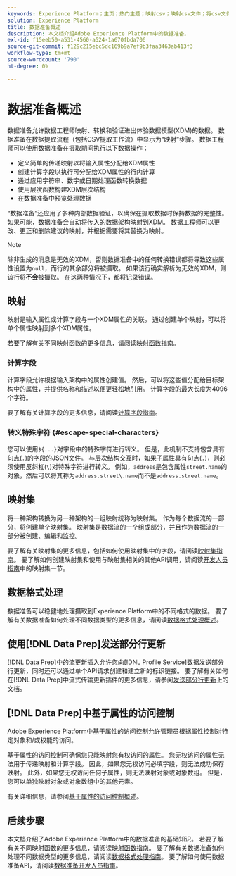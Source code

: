 ```yaml
---
keywords: Experience Platform；主页；热门主题；映射csv；映射csv文件；将csv文件映射到xdm；将csv映射到xdm；ui指南；映射器；映射；数据准备；数据准备；
solution: Experience Platform
title: 数据准备概述
description: 本文档介绍Adobe Experience Platform中的数据准备。
exl-id: f15eeb50-a531-4560-a524-1a670fbda706
source-git-commit: f129c215ebc5dc169b9a7ef9b3faa3463ab413f3
workflow-type: tm+mt
source-wordcount: '790'
ht-degree: 0%

---
```



# 数据准备概述

数据准备允许数据工程师映射、转换和验证进出体验数据模型(XDM)的数据。 数据准备在数据提取流程（包括CSV提取工作流）中显示为“映射”步骤。 数据工程师可以使用数据准备在摄取期间执行以下数据操作：

- 定义简单的传递映射以将输入属性分配给XDM属性
- 创建计算字段以执行可分配给XDM属性的行内计算
- 通过应用字符串、数字或日期处理函数转换数据
- 使用层次函数构建XDM层次结构
- 在数据准备中预览处理数据

“数据准备”还应用了多种内部数据验证，以确保在摄取数据时保持数据的完整性。 如果可能，数据准备会自动将传入的数据架构映射到XDM。 数据工程师可以更改、更正和删除建议的映射，并根据需要将其替换为映射。

>[!NOTE]
>
>除非生成的消息是无效的XDM，否则数据准备中的任何转换错误都将导致这些属性设置为`null`，而行的其余部分将被摄取。 如果该行确实解析为无效的XDM，则该行将&#x200B;**不会**&#x200B;被摄取。 在这两种情况下，都将记录错误。

## 映射

映射是输入属性或计算字段与一个XDM属性的关联。 通过创建单个映射，可以将单个属性映射到多个XDM属性。

若要了解有关不同映射函数的更多信息，请阅读[映射函数指南](./functions.md)。

### 计算字段

计算字段允许根据输入架构中的属性创建值。 然后，可以将这些值分配给目标架构中的属性，并提供名称和描述以便更轻松地引用。 计算字段的最大长度为4096个字符。

要了解有关计算字段的更多信息，请阅读[计算字段指南](./functions.md#calculated-fields)。

### 转义特殊字符 {#escape-special-characters}

您可以使用`${...}`对字段中的特殊字符进行转义。 但是，此机制不支持包含具有句点(`.`)的字段的JSON文件。 与层次结构交互时，如果子属性具有句点(`.`)，则必须使用反斜杠(`\`)对特殊字符进行转义。 例如，`address`是包含属性`street.name`的对象，然后可以将其称为`address.street\.name`而不是`address.street.name`。

## 映射集

将一种架构转换为另一种架构的一组映射统称为映射集。 作为每个数据流的一部分，将创建单个映射集。 映射集是数据流的一个组成部分，并且作为数据流的一部分被创建、编辑和监控。

要了解有关映射集的更多信息，包括如何使用映射集中的字段，请阅读[映射集指南](./mapping-set.md)。 要了解如何创建映射集和使用与映射集相关的其他API调用，请阅读[开发人员指南](./api/mapping-set.md)中的映射集一节。

## 数据格式处理

数据准备可以稳健地处理摄取到Experience Platform中的不同格式的数据。 要了解有关数据准备如何处理不同数据类型的更多信息，请阅读[数据格式处理概述](./data-handling.md)。

## 使用[!DNL Data Prep]发送部分行更新

[!DNL Data Prep]中的流更新插入允许您向[!DNL Profile Service]数据发送部分行更新，同时还可以通过单个API请求创建和建立新的标识链接。 要了解有关如何在[!DNL Data Prep]中流式传输更新插件的更多信息，请参阅[发送部分行更新](./upserts.md)上的文档。

## [!DNL Data Prep]中基于属性的访问控制

Adobe Experience Platform中基于属性的访问控制允许管理员根据属性控制对特定对象和/或权能的访问。

基于属性的访问控制可确保您只能映射您有权访问的属性。 您无权访问的属性无法用于传递映射和计算字段。 因此，如果您无权访问必填字段，则无法成功保存映射。 此外，如果您无权访问任何子属性，则无法映射对象或对象数组。 但是，您可以单独映射对象或对象数组中的其他元素。

有关详细信息，请参阅[基于属性的访问控制概述](../access-control/abac/overview.md)。

## 后续步骤

本文档介绍了Adobe Experience Platform中的数据准备的基础知识。 若要了解有关不同映射函数的更多信息，请阅读[映射函数指南](./functions.md)。 要了解有关数据准备如何处理不同数据类型的更多信息，请阅读[数据格式处理指南](./data-handling.md#dates)。 要了解如何使用数据准备API，请阅读[数据准备开发人员指南](api/overview.md)。
